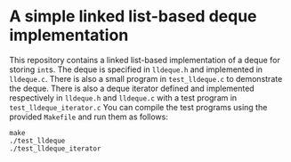 # A simple linked list-based deque implementation

This repository contains a linked list-based implementation of a deque for storing `int`s.  The deque is specified in `lldeque.h` and implemented in `lldeque.c`.  There is also a small program in `test_lldeque.c` to demonstrate the deque.  There is also a deque iterator defined and implemented respectively in `lldeque.h` and `lldeque.c` with a test program in `test_lldeque_iterator.c`  You can compile the test programs using the provided `Makefile` and run them as follows:
```
make
./test_lldeque
./test_lldeque_iterator
```
